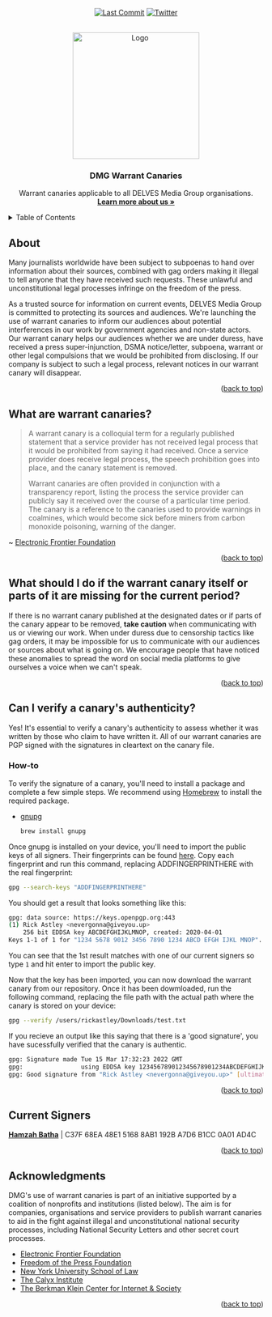 <div id="top"></div>


<!-- PROJECT SHIELDS -->
<div align="center">

[![Last Commit][commits-shield]][commits-url]
[![Twitter][twitter-shield]][twitter-url]

</div>



<!-- PROJECT LOGO -->
<br />
<div align="center">
  <a href="https://github.com/DELVES/Warrant-Canaries">
    <img src="https://i.imgur.com/MY7vJ33.png" alt="Logo" width="250" height="250">
  </a>

<h3 align="center">DMG Warrant Canaries</h3>

  <p align="center">
    Warrant canaries applicable to all DELVES Media Group organisations.
    <br />
    <a href="https://delvesmedia.group/"><strong>Learn more about us »</strong></a>
    <br />
</div>



<!-- TABLE OF CONTENTS -->
<details>
  <summary>Table of Contents</summary>
  <ol>
     <li><a href="#about">About</a></li>
     <li><a href="#what-are-warrant-canaries">What are warrant canaries?</a></li>
    <li>
      <a href="#can-i-verify-a-canarys-authenticity">Can I verify a canary's authenticity?</a>
      <ul>
        <li><a href="#how-to">How to verify</a></li>
      </ul>
    </li>
    <li><a href="what-should-i-do-if-the-warrant-canary-itself-or-parts-of-it-are-missing-for-the-current-period">What should I do if the canary is missing?</a></li>
    <li><a href="#current-signers">Current signers</a></li>
    <li><a href="#acknowledgments">Acknowledgments</a></li>
  </ol>
</details>



<!-- ABOUT -->
## About

Many journalists worldwide have been subject to subpoenas to hand over information about their sources, combined with gag orders making it illegal to tell anyone that they have received such requests. These unlawful and unconstitutional legal processes infringe on the freedom of the press.

As a trusted source for information on current events, DELVES Media Group is committed to protecting its sources and audiences. We're launching the use of warrant canaries to inform our audiences about potential interferences in our work by government agencies and non-state actors. Our warrant canary helps our audiences whether we are under duress, have received a press super-injunction, DSMA notice/letter, subpoena, warrant or other legal compulsions that we would be prohibited from disclosing. If our company is subject to such a legal process, relevant notices in our warrant canary will disappear.

<p align="right">(<a href="#top">back to top</a>)</p>



<!-- WHAT ARE WARRANT CANARIES -->
## What are warrant canaries?

> A warrant canary is a colloquial term for a regularly published statement that a service provider has not received legal process that it would be prohibited from saying it had received. Once a service provider does receive legal process, the speech prohibition goes into place, and the canary statement is removed.
>
> Warrant canaries are often provided in conjunction with a transparency report, listing the process the service provider can publicly say it received over the course of a particular time period. The canary is a reference to the canaries used to provide warnings in coalmines, which would become sick before miners from carbon monoxide poisoning, warning of the danger.

~ [Electronic Frontier Foundation](https://www.eff.org/deeplinks/2014/04/warrant-canary-faq)

<p align="right">(<a href="#top">back to top</a>)</p>



<!-- WHAT SHOULD I DO IF THE CANARY IS MISSING -->
## What should I do if the warrant canary itself or parts of it are missing for the current period?

If there is no warrant canary published at the designated dates or if parts of the canary appear to be removed, **take caution** when communicating with us or viewing our work. When under duress due to censorship tactics like gag orders, it may be impossible for us to communicate with our audiences or sources about what is going on. We encourage people that have noticed these anomalies to spread the word on social media platforms to give ourselves a voice when we can't speak.

<p align="right">(<a href="#top">back to top</a>)</p>



<!-- CAN I VERIFY A CANARYS AUTHENTICITY -->
## Can I verify a canary's authenticity?

Yes! It's essential to verify a canary's authenticity to assess whether it was written by those who claim to have written it. All of our warrant canaries are PGP signed with the signatures in cleartext on the canary file.

### How-to

To verify the signature of a canary, you'll need to install a package and complete a few simple steps. We recommend using [Homebrew] to install the required package.
* [gnupg]
  ```sh
  brew install gnupg
  ```

Once gnupg is installed on your device, you'll need to import the public keys of all signers. Their fingerprints can be found [here](#current-signers).
Copy each fingerprint and run this command, replacing ADDFINGERPRINTHERE with the real fingerprint:
  ```sh
  gpg --search-keys "ADDFINGERPRINTHERE"
  ```

You should get a result that looks something like this:
  ```sh
gpg: data source: https://keys.openpgp.org:443
(1)	Rick Astley <nevergonna@giveyou.up>
	  256 bit EDDSA key ABCDEFGHIJKLMNOP, created: 2020-04-01
Keys 1-1 of 1 for "1234 5678 9012 3456 7890 1234 ABCD EFGH IJKL MNOP".  Enter number(s), N)ext, or Q)uit > 
  ```

You can see that the 1st result matches with one of our current signers so type `1` and hit enter to import the public key.

Now that the key has been imported, you can now download the warrant canary from our repository.
Once it has been dowmloaded, run the following command, replacing the file path with the actual path where the canary is stored on your device:
  ```sh
  gpg --verify /users/rickastley/Downloads/test.txt
  ```

  If you recieve an output like this saying that there is a 'good signature', you have sucessfully verified that the canary is authentic.
  ```sh
  gpg: Signature made Tue 15 Mar 17:32:23 2022 GMT
gpg:                using EDDSA key 123456789012345678901234ABCDEFGHIJKLMNOP
gpg: Good signature from "Rick Astley <nevergonna@giveyou.up>" [ultimate]
```

<p align="right">(<a href="#top">back to top</a>)</p>



<!-- CURRENT SIGNERS -->
## Current Signers

[**Hamzah Batha**](https://keybase.io/hamzahbatha) | C37F 68EA 48E1 5168 8AB1 192B A7D6 B1CC 0A01 AD4C

<p align="right">(<a href="#top">back to top</a>)</p>



<!-- ACKNOWLEDGMENTS -->
## Acknowledgments
DMG's use of warrant canaries is part of an initiative supported by a coalition of nonprofits and institutions (listed below). The aim is for companies, organisations and service providers to publish warrant canaries to aid in the fight against illegal and unconstitutional national security processes, including National Security Letters and other secret court processes.

* [Electronic Frontier Foundation](https://www.eff.org/)
* [Freedom of the Press Foundation](https://freedom.press/)
* [New York University School of Law](https://www.law.nyu.edu/)
* [The Calyx Institute](https://calyxinstitute.org/)
* [The Berkman Klein Center for Internet & Society](https://cyber.harvard.edu/)

<p align="right">(<a href="#top">back to top</a>)</p>



<!-- MARKDOWN LINKS & IMAGES -->
[commits-shield]: https://img.shields.io/github/last-commit/DELVES/Warrant-Canaries?style=for-the-badge
[commits-url]: https://github.com/DELVES/CanaryWriter/commits
[twitter-shield]: https://img.shields.io/twitter/follow/DELVEScanaries?color=CEFF00&style=for-the-badge
[twitter-url]: https://twitter.com/DELVEScanaries
[Homebrew]: https://brew.sh/
[gnupg]: https://gnupg.org/
